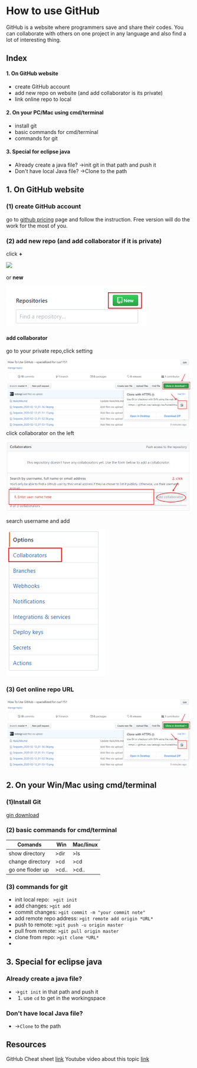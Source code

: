 
# How to use GitHub
GitHub is a website where programmers save and share their codes. 
You can collaborate with others on one project in any language and also find a lot of interesting thing.

## Index
#### 1. On GitHub website
 * create GitHub account
 * add new repo on website (and add collaborator is its private) 
 * link online repo to local
#### 2. On your PC/Mac using cmd/terminal
 * install git
 * basic commands for cmd/terminal
 * commands for git
#### 3. Special for eclipse java
 * Already create a java file? ->init git in that path and push it
 * Don't have local Java file? ->Clone to the path
 

## 1. On GitHub website
 ### (1) create GitHub account
 go to [github pricing](https://github.com/pricing) page and follow the instruction.
 Free version will do the work for the most of you.
 
 ### (2) add new repo (and add collaborator if it is private) 
 click **+**
 
 ![](https://help.github.com/assets/images/help/repository/repo-create.png)
 
 or **new**
 
 ![](https://github.com/ledong1/HowToUseGitHub/blob/master/Snipaste_2020-02-12_01-36-04.png?raw=true)
 
 #### add collaborator
 go to your private repo,click setting
 
 ![](https://github.com/ledong1/HowToUseGitHub/blob/master/Snipaste_2020-02-12_01-53-15.png?raw=true)
 click collaborator on the left
 
 ![](https://github.com/ledong1/HowToUseGitHub/blob/master/Snipaste_2020-02-12_01-52-56.png?raw=true)
 
 search username and add
 
 ![](https://github.com/ledong1/HowToUseGitHub/blob/master/Snipaste_2020-02-12_01-51-13.png?raw=true)
 
 ### (3) Get online repo URL
![](https://github.com/ledong1/HowToUseGitHub/blob/master/geturl.png?raw=true)
 
 
## 2. On your Win/Mac using cmd/terminal
### (1)Install Git
[gin download](https://git-scm.com/downloads)
### (2) basic commands for cmd/terminal

| Comands| Win |Mac/linux  | 
|--|--|--|
|show directory | >dir |>ls  |
|change directory|>cd|>cd|
|go one floder up|>cd\.\.|>cd\.\.|
   
  
### (3) commands for git
   * init local repo: ` >git init` 
   * add changes: `>git add`
   * commit changes: `>git commit -m "your commit note"`
   * add remote repo address: `>git remote add origin *URL*`
   * push to remote: `>git push -u origin master`
   * pull from remote: `>git pull origin master`
   * clone from repo: `>git clone *URL* `
   * 
## 3. Special for eclipse java
  ### Already create a java file? 
  * ->`git init` in that path and push it
  * 1. use `cd` to get in the workingspace
  
  ### Don't have local Java file? 
  * ->`Clone` to the path


## Resources

GitHub Cheat sheet [link](https://education.github.com/git-cheat-sheet-education.pdf)
Youtube video about this topic [link](https://www.youtube.com/watch?v=SWYqp7iY_Tc) 
